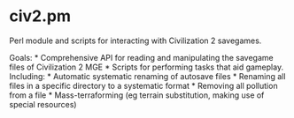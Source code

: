 civ2.pm
=======

Perl module and scripts for interacting with Civilization 2 savegames.

Goals:
	* Comprehensive API for reading and manipulating the savegame files of Civilization 2 MGE
	* Scripts for performing tasks that aid gameplay. Including:
		* Automatic systematic renaming of autosave files
		* Renaming all files in a specific directory to a systematic format
		* Removing all pollution from a file
		* Mass-terraforming (eg terrain substitution, making use of special resources)

